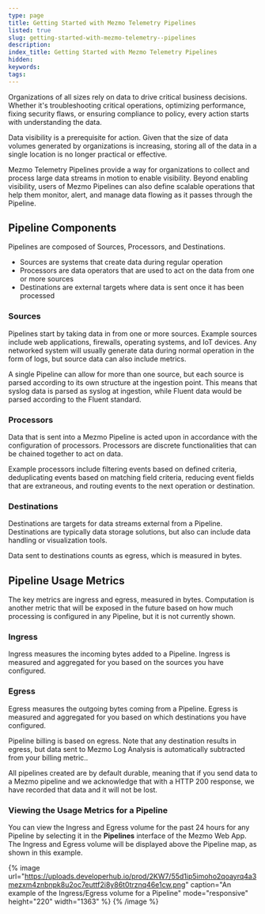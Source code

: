 ```yaml
---
type: page
title: Getting Started with Mezmo Telemetry Pipelines
listed: true
slug: getting-started-with-mezmo-telemetry--pipelines
description: 
index_title: Getting Started with Mezmo Telemetry Pipelines
hidden: 
keywords: 
tags: 
---
```


Organizations of all sizes rely on data to drive critical business decisions. Whether it's troubleshooting critical operations, optimizing performance, fixing security flaws, or ensuring compliance to policy, every action starts with understanding the data.

Data visibility is a prerequisite for action. Given  that the size of data volumes generated by organizations is increasing, storing all of the data in a single location is no longer practical or effective.

Mezmo Telemetry Pipelines provide a way for organizations to collect and process large data streams in motion to enable visibility. Beyond enabling visibility, users of Mezmo Pipelines can also define scalable operations that help them monitor, alert, and manage data flowing as it passes through the Pipeline.

## Pipeline Components

Pipelines are composed of Sources, Processors, and Destinations. 

- Sources are systems that create data during regular operation
- Processors are data operators that are used to act on the data from one or more sources
- Destinations are external targets where data is sent once it has been processed

### Sources

Pipelines start by taking data in from one or more sources. Example sources include web applications, firewalls, operating systems, and IoT devices. Any networked system will usually generate data during normal operation in the form of logs, but source data can also include metrics.

A single Pipeline can allow for more than one source, but each source is parsed according to its own structure at the ingestion point. This means that syslog data is parsed as syslog at ingestion, while Fluent data would be parsed according to the Fluent standard. 

### Processors

Data that is sent into a Mezmo Pipeline is acted upon in accordance with the configuration of processors. Processors are discrete functionalities that can be chained together to act on data.

Example processors include filtering events based on defined criteria, deduplicating events based on matching field criteria, reducing event fields that are extraneous, and routing events to the next operation or destination.

### Destinations

Destinations are targets for data streams external from a Pipeline. Destinations are typically data storage solutions, but also can include data handling or visualization tools.

Data sent to destinations counts as egress, which is measured in bytes.

## Pipeline Usage Metrics

The key metrics are ingress and egress, measured in bytes. Computation is another metric that will be exposed in the future based on how much processing is configured in any Pipeline, but it is not currently shown.

### Ingress

Ingress measures the incoming bytes added to a Pipeline. Ingress is measured and aggregated for you based on the sources you have configured.

### Egress

Egress measures the outgoing bytes coming from a Pipeline. Egress is measured and aggregated for you based on which destinations you have configured. 

Pipeline billing is based on egress. Note that any destination results in egress, but data sent to Mezmo Log Analysis is automatically subtracted from your billing metric..

All pipelines created are by default durable, meaning that if you send data to a Mezmo pipeline and we acknowledge that with a HTTP 200 response, we have recorded that data and it will not be lost.

### Viewing the Usage Metrics for a Pipeline

You can view the Ingress and Egress volume for the past 24 hours for any Pipeline by selecting it in the **Pipelines** interface of the Mezmo Web App. The Ingress and Egress volume will be displayed above the Pipeline map, as shown in this example. 

{% image url="https://uploads.developerhub.io/prod/2KW7/55d1ip5imoho2qoayrq4a3mezxm4znbnpk8u2oc7euttf2i8y86t0trznq46e1cw.png" caption="An example of the Ingress/Egress volume for a Pipeline" mode="responsive" height="220" width="1363" %}
{% /image %}